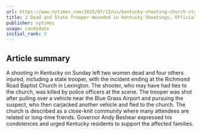 ```yaml
---
url: https://www.nytimes.com/2025/07/13/us/kentucky-shooting-church-state-trooper.html
title: 2 Dead and State Trooper Wounded in Kentucky Shootings, Officials Say
publisher: nytimes
usage: candidate
initial_rank: 3
---
```

## Article summary
A shooting in Kentucky on Sunday left two women dead and four others injured, including a state trooper, with the incident ending at the Richmond Road Baptist Church in Lexington. The shooter, who may have had ties to the church, was killed by police officers at the scene. The trooper was shot after pulling over a vehicle near the Blue Grass Airport and pursuing the suspect, who then carjacked another vehicle and fled to the church. The church is described as a close-knit community where many attendees are related or long-time friends. Governor Andy Beshear expressed his condolences and urged Kentucky residents to support the affected families.
